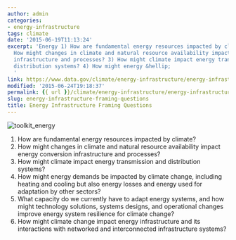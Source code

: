```yaml
---
author: admin
categories:
- energy-infrastructure
tags: climate
date: '2015-06-19T11:13:24'
excerpt: 'Energy 1) How are fundamental energy resources impacted by climate? 2)
  How might changes in climate and natural resource availability impact energy conversion
  infrastructure and processes? 3) How might climate impact energy transmission and
  distribution systems? 4) How might energy &hellip;
  '
link: https://www.data.gov/climate/energy-infrastructure/energy-infrastructure-framing-questions/
modified: '2015-06-24T19:18:37'
permalink: {{ url }}/climate/energy-infrastructure/energy-infrastructure-framing-questions/
slug: energy-infrastructure-framing-questions
title: Energy Infrastructure Framing Questions
---
```


![toolkit_energy](https://s3-us-gov-west-1.amazonaws.com/cg-0817d6e3-93c4-4de8-8b32-da6919464e61/toolkit_energy-1024x1024.png)

1) How are fundamental energy resources impacted by climate?
2) How might changes in climate and natural resource availability impact energy conversion infrastructure and processes?
3) How might climate impact energy transmission and distribution systems?
4) How might energy demands be impacted by climate change, including heating and cooling but also energy losses and energy used for adaptation by other sectors?
5) What capacity do we currently have to adapt energy systems, and how might technology solutions, systems designs, and operational changes improve energy system resilience for climate change?
6) How might climate change impact energy infrastructure and its interactions with networked and interconnected infrastructure systems?
